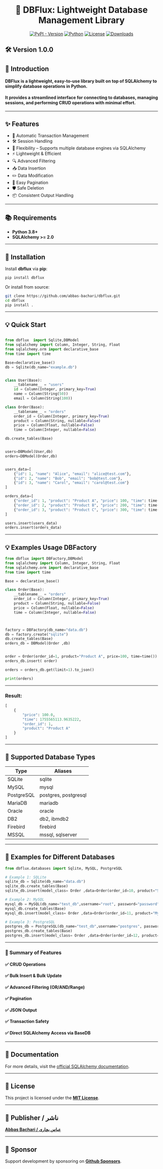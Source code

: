 <h1 align="center">🚀 DBFlux: Lightweight Database Management Library</h1>

<p align="center">
<a href="https://pypi.org/project/dbflux/"><img src="https://img.shields.io/pypi/v/dbflux?style=plastic" alt="PyPI - Version"></a>
<a href="https://github.com/abbas-bachari/dbflux"><img src="https://img.shields.io/badge/Python%20-3.8+-green?style=plastic&logo=Python" alt="Python"></a>
  <a href="https://pypi.org/project/dbflux/"><img src="https://img.shields.io/pypi/l/dbflux?style=plastic" alt="License"></a>
  <a href="https://pepy.tech/project/dbflux"><img src="https://pepy.tech/badge/dbflux?style=flat-plastic" alt="Downloads"></a>
</p>

## 🛠️ Version 1.0.0

## 🌟 **Introduction**

#### **DBFlux** is a lightweight, easy-to-use library built on top of **SQLAlchemy** to simplify database operations in Python.  

#### It provides a streamlined interface for **connecting to databases**, **managing sessions**, and **performing CRUD operations** with minimal effort.

---

## ✨ **Features**

* 🔁 Automatic Transaction Management
* 🛠️ Session Handling
* 🔗 Flexibility – Supports multiple database engines via SQLAlchemy
* ⚡ Lightweight & Efficient
* 🔍 Advanced Filtering
* 📥 Data Insertion
* ✏️ Data Modification
* 📄 Easy Pagination
* 🛡️ Safe Deletion
* 📦 Consistent Output Handling

---

## 📚 **Requirements**

* **Python 3.8+**
* **SQLAlchemy >= 2.0**

---

## 🔧 **Installation**

Install **dbflux** via **pip**:

```bash
pip install dbflux
```

Or install from source:

```bash
git clone https://github.com/abbas-bachari/dbflux.git
cd dbflux
pip install .
```

---


## 💡 **Quick Start**

```python

from dbflux  import Sqlite,DBModel
from sqlalchemy import Column, Integer, String, Float
from sqlalchemy.orm import declarative_base
from time import time

Base=declarative_base()
db = Sqlite(db_name="example.db")


class User(Base):
    __tablename__ = "users"
    id = Column(Integer, primary_key=True)
    name = Column(String(50))
    email = Column(String(100))

class Order(Base):
    __tablename__ = "orders"
    order_id = Column(Integer, primary_key=True)
    product = Column(String, nullable=False)
    price = Column(Float, nullable=False)
    time = Column(Integer, nullable=False)

db.create_tables(Base)


users=DBModel(User,db)
orders=DBModel(Order,db)


users_data=[
    {"id": 1, "name": "Alice", "email": "alice@test.com"},
    {"id": 2, "name": "Bob", "email": "bob@test.com"},
    {"id": 3, "name": "Carol", "email": "carol@test.com"}
]

orders_data=[
    {"order_id": 1, "product": "Product A", "price": 100, "time": time()},
    {"order_id": 2, "product": "Product B", "price": 200, "time": time()},
    {"order_id": 3, "product": "Product C", "price": 300, "time": time()}
]

users.insert(users_data)
orders.insert(orders_data)

```

---

## 💡 **Examples Usage DBFactory**

```python
from dbflux import DBFactory,DBModel
from sqlalchemy import Column, Integer, String, Float
from sqlalchemy.orm import declarative_base
from time import time

Base = declarative_base()

class Order(Base):
    __tablename__ = "orders"
    order_id = Column(Integer, primary_key=True)
    product = Column(String, nullable=False)
    price = Column(Float, nullable=False)
    time = Column(Integer, nullable=False)



factory = DBFactory(db_name="data.db")
db = factory.create("sqlite")
db.create_tables(Base)
orders_db = DBModel(Order ,db)


order = Order(order_id=1, product="Product A", price=100, time=time())
orders_db.insert( order)

orders = orders_db.get(limit=1).to_json()

print(orders)
```

---

### Result:

```python
[
    {
        "price": 100.0,
        "time": 1755565113.9635222,
        "order_id": 1,
        "product": "Product A"
    }
]
```

---

## 🔹 Supported Database Types

| Type       | Aliases              |
| ---------- | -------------------- |
| SQLite     | sqlite               |
| MySQL      | mysql                |
| PostgreSQL | postgres, postgresql |
| MariaDB    | mariadb              |
| Oracle     | oracle               |
| DB2        | db2, ibmdb2          |
| Firebird   | firebird             |
| MSSQL      | mssql, sqlserver     |

---

## 🔹 Examples for Different Databases

```python
from dbflux.databases import Sqlite, MySQL, PostgreSQL

# Example 1: SQLite
sqlite_db = Sqlite(db_name="data.db")
sqlite_db.create_tables(Base)
sqlite_db.insert(model_class= Order ,data=Order(order_id=10, product="SQLite Product", price=50, time=time()))

# Example 2: MySQL
mysql_db = MySQL(db_name="test_db",username="root", password="password", host="localhost", )
mysql_db.create_tables(Base)
mysql_db.insert(model_class= Order ,data=Order(order_id=11, product="MySQL Product", price=60, time=time()))

# Example 3: PostgreSQL
postgres_db = PostgreSQL(db_name="test_db",username="postgres", password="secret", host="localhost")
postgres_db.create_tables(Base)
postgres_db.insert(model_class= Order ,data=Order(order_id=12, product="PostgreSQL Product", price=70, time=time()))
```

---

### 🎯 Summary of Features

#### ✅ CRUD Operations  

#### ✅ Bulk Insert & Bulk Update  

#### ✅ Advanced Filtering (OR/AND/Range)  

#### ✅ Pagination  

#### ✅ JSON Output  

#### ✅ Transaction Safety  

#### ✅ Direct SQLAlchemy Access via BaseDB  

---

## 📖 **Documentation**

For more details, visit the [official SQLAlchemy documentation](https://docs.sqlalchemy.org/).

---

## 📜 **License**

This project is licensed under the **[MIT License](LICENSE)**.

---

## 👤 **Publisher / ناشر**

**[Abbas Bachari / عباس بچاری](https://github.com/abbas-bachari)**

---

## 💖 **Sponsor**

Support development by sponsoring on **[Github Sponsors](https://github.com/sponsors/abbas-bachari)**.
